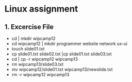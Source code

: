 # Linux assignment

## 1. Excercise File

* cd | mkdir wipcamp12
* cd wipcamp12 | mkdir programmer website network ux-ui 
* touch slide01.txt
* cp slide01.txt slide02.txt |cp slide01.txt slide03.txt
* cd | cp -r wipcamp12 wipcamp13
* rm wipcamp13/slide03.txt
* mv wipcamp12/slide01.txt wipcamp13/newslide.txt
* rm -r wipcamp12 wipcamp13
